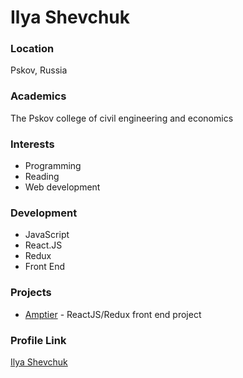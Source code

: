 # Ilya Shevchuk

### Location

Pskov, Russia

### Academics

The Pskov college of civil engineering and economics

### Interests

- Programming
- Reading
- Web development

### Development

- JavaScript
- React.JS
- Redux
- Front End

### Projects

- [Amptier](https://amptier.com/) - ReactJS/Redux front end project

### Profile Link

[Ilya Shevchuk](https://github.com/azymazy/)
